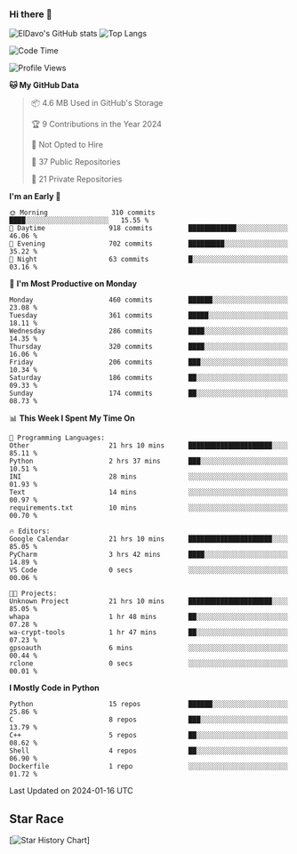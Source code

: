 ### Hi there 👋
![ElDavo's GitHub stats](https://github-readme-stats.vercel.app/api?username=ElDavoo&show_icons=true&theme=chartreuse-dark)
![Top Langs](https://github-readme-stats.vercel.app/api/top-langs/?username=ElDavoo&theme=chartreuse-dark&layout=compact)

<!--START_SECTION:waka-->
![Code Time](http://img.shields.io/badge/Code%20Time-787%20hrs%2010%20mins-blue)

![Profile Views](http://img.shields.io/badge/Profile%20Views-0-blue)

**🐱 My GitHub Data** 

> 📦 4.6 MB Used in GitHub's Storage 
 > 
> 🏆 9 Contributions in the Year 2024
 > 
> 🚫 Not Opted to Hire
 > 
> 📜 37 Public Repositories 
 > 
> 🔑 21 Private Repositories 
 > 
**I'm an Early 🐤** 

```text
🌞 Morning                310 commits         ████░░░░░░░░░░░░░░░░░░░░░   15.55 % 
🌆 Daytime                918 commits         ████████████░░░░░░░░░░░░░   46.06 % 
🌃 Evening                702 commits         █████████░░░░░░░░░░░░░░░░   35.22 % 
🌙 Night                  63 commits          █░░░░░░░░░░░░░░░░░░░░░░░░   03.16 % 
```
📅 **I'm Most Productive on Monday** 

```text
Monday                   460 commits         ██████░░░░░░░░░░░░░░░░░░░   23.08 % 
Tuesday                  361 commits         █████░░░░░░░░░░░░░░░░░░░░   18.11 % 
Wednesday                286 commits         ████░░░░░░░░░░░░░░░░░░░░░   14.35 % 
Thursday                 320 commits         ████░░░░░░░░░░░░░░░░░░░░░   16.06 % 
Friday                   206 commits         ███░░░░░░░░░░░░░░░░░░░░░░   10.34 % 
Saturday                 186 commits         ██░░░░░░░░░░░░░░░░░░░░░░░   09.33 % 
Sunday                   174 commits         ██░░░░░░░░░░░░░░░░░░░░░░░   08.73 % 
```


📊 **This Week I Spent My Time On** 

```text
💬 Programming Languages: 
Other                    21 hrs 10 mins      █████████████████████░░░░   85.11 % 
Python                   2 hrs 37 mins       ███░░░░░░░░░░░░░░░░░░░░░░   10.51 % 
INI                      28 mins             ░░░░░░░░░░░░░░░░░░░░░░░░░   01.93 % 
Text                     14 mins             ░░░░░░░░░░░░░░░░░░░░░░░░░   00.97 % 
requirements.txt         10 mins             ░░░░░░░░░░░░░░░░░░░░░░░░░   00.70 % 

🔥 Editors: 
Google Calendar          21 hrs 10 mins      █████████████████████░░░░   85.05 % 
PyCharm                  3 hrs 42 mins       ████░░░░░░░░░░░░░░░░░░░░░   14.89 % 
VS Code                  0 secs              ░░░░░░░░░░░░░░░░░░░░░░░░░   00.06 % 

🐱‍💻 Projects: 
Unknown Project          21 hrs 10 mins      █████████████████████░░░░   85.05 % 
whapa                    1 hr 48 mins        ██░░░░░░░░░░░░░░░░░░░░░░░   07.28 % 
wa-crypt-tools           1 hr 47 mins        ██░░░░░░░░░░░░░░░░░░░░░░░   07.23 % 
gpsoauth                 6 mins              ░░░░░░░░░░░░░░░░░░░░░░░░░   00.44 % 
rclone                   0 secs              ░░░░░░░░░░░░░░░░░░░░░░░░░   00.01 % 
```

**I Mostly Code in Python** 

```text
Python                   15 repos            ██████░░░░░░░░░░░░░░░░░░░   25.86 % 
C                        8 repos             ███░░░░░░░░░░░░░░░░░░░░░░   13.79 % 
C++                      5 repos             ██░░░░░░░░░░░░░░░░░░░░░░░   08.62 % 
Shell                    4 repos             ██░░░░░░░░░░░░░░░░░░░░░░░   06.90 % 
Dockerfile               1 repo              ░░░░░░░░░░░░░░░░░░░░░░░░░   01.72 % 
```




 Last Updated on 2024-01-16 UTC
<!--END_SECTION:waka-->

## Star Race

[![Star History Chart](https://api.star-history.com/svg?repos=ElDavoo/WhatsApp-Crypt14-Crypt15-Decrypter,ElDavoo/TuringOS,EliteAndroidApps/WhatsApp-Crypt12-Decrypter,KnugiHK/Whatsapp-Chat-Exporter&type=Date)]
